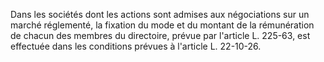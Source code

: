 Dans les sociétés dont les actions sont admises aux négociations sur un marché réglementé, la fixation du mode et du montant de la rémunération de chacun des membres du directoire, prévue par l'article L. 225-63, est effectuée dans les conditions prévues à l'article L. 22-10-26.

